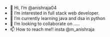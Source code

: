 - 👋 Hi, I’m @anishraja04
- 👀 I’m interested in full stack web developer.
- 🌱 I’m currently learning java and dsa in python 
- 💞️ I’m looking to collaborate on .....
- 📫 How to reach me!! insta @m_anishraja

<!---
anishraja04/anishraja04 is a ✨ special ✨ repository because its `README.md` (this file) appears on your GitHub profile.
--->
